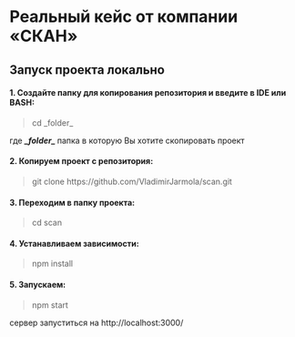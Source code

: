 <h1>Реальный кейс от компании «СКАН»</h1>

<h2>Запуск проекта локально</h2>

<h4>1. Создайте папку для копирования репозитория и введите в IDE или BASH:</h4>
<blockquote>cd _folder_ </blockquote>
<p>где <em><b> _folder_ </b></em> папка в которую Вы хотите скопировать проект</p>

<h4>2. Копируем проект с репозитория:</h4>
<blockquote>git clone https://github.com/VladimirJarmola/scan.git</blockquote>

<h4>3. Переходим в папку проекта:</h4>
<blockquote>cd scan</blockquote>

<h4>4. Устанавливаем зависимости:  </h4>
<blockquote>npm install</blockquote>

<h4>5. Запускаем: </h4>
<blockquote>npm start</blockquote>
<p>сервер запуститься на http://localhost:3000/</p>
